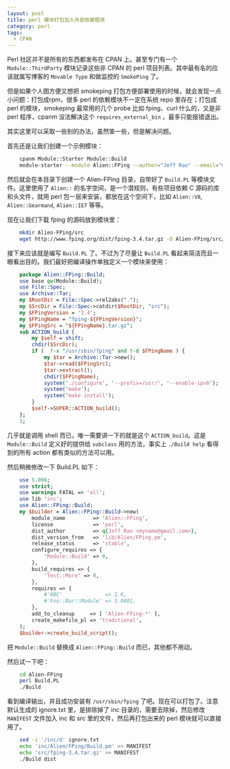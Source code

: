 ```yaml
---
layout: post
title: perl 模块打包加入外部依赖程序
category: perl
tags:
  - CPAN
---
```


Perl 社区并不是所有的东西都发布在 CPAN 上。甚至专门有一个 `Module::ThirdParty` 模块记录这些非 CPAN 的 perl 项目列表。其中最有名的应该就属写博客的 `Movable Type` 和做监控的 `SmokePing` 了。

但是如果个人图方便又想把 smokeping 打包方便部署使用的时候，就会发现一点小问题：打包成rpm，很多 perl 的依赖模块不一定在系统 repo 里存在；打包成 perl 的模块，smokeping 最常用的几个 probe 比如 fping、curl 什么的，又是非 perl 程序，cpanm 没法解决这个 `requires_external_bin` ，最多只能报错退出。

其实这里可以采取一些别的办法，虽然笨一些，但是解决问题。

首先还是让我们创建一个示例模块：

```bash
    cpanm Module::Starter Module::Build
    module-starter --module Alien::FPing --author="Jeff Rao" --email="myname@gmail.com" --mb
```

然后就会在本目录下创建一个 Alien-FPing 目录，自带好了 `Build.PL` 等模块文件。这里使用了 `Alien::` 的名字空间，是一个潜规则，有些项目依赖 C 源码的库和头文件，就用 perl 包一层来安装，都放在这个空间下，比如 `Alien::V8`, `Alien::Gearmand`, `Alien::IE7` 等等。

现在让我们下载 fping 的源码放到模块里：

```bash
    mkdir Alien-FPing/src
    wget http://www.fping.org/dist/fping-3.4.tar.gz -O Alien-FPing/src/fping-3.4.tar.gz
```

接下来应该就是编写 `Build.PL` 了。不过为了尽量让 `Build.PL` 看起来简洁而且一眼看出目的。我们最好把编译操作单独定义一个模块来使用：

```perl
    package Alien::FPing::Build;
    use base qw(Module::Build);
    use File::Spec;
    use Archive::Tar;
    my $RootDir = File::Spec->rel2abs(".");
    my $SrcDir = File::Spec->catdir($RootDir, "src");
    my $FPingVersion = '3.4';
    my $FPingName = "fping-${FPingVersion}";
    my $FPingSrc = "${FPingName}.tar.gz";
    sub ACTION_build {
        my $self = shift;
        chdir($SrcDir);
        if (  !-x "/usr/sbin/fping" and !-d $FPingName ) {
            my $tar = Archive::Tar->new();
            $tar->read($FPingSrc);
            $tar->extract();
            chdir($FPingName);
            system('./configure', '--prefix=/usr/', '--enable-ipv6');
            system('make');
            system('make install');
        }
        $self->SUPER::ACTION_build();
    };
    1;
```

几乎就是调用 shell 而已，唯一需要讲一下的就是这个 `ACTION_build`。这是 `Module::Build` 定义好的提供给 `subclass` 用的方法，事实上 `./Build help` 看得到的所有 action 都有类似的方法可以用。

然后稍微修改一下 Build.PL 如下：

```perl
    use 5.006;
    use strict;
    use warnings FATAL => 'all';
    use lib 'inc';
    use Alien::FPing::Build;
    my $builder = Alien::FPing::Build->new(
        module_name         => 'Alien::FPing',
        license             => 'perl',
        dist_author         => q{Jeff Rao <myname@gmail.com>},
        dist_version_from   => 'lib/Alien/FPing.pm',
        release_status      => 'stable',
        configure_requires => {
            'Module::Build' => 0,
        },
        build_requires => {
            'Test::More' => 0,
        },
        requires => {
            #'ABC'              => 1.6,
            #'Foo::Bar::Module' => 5.0401,
        },
        add_to_cleanup     => [ 'Alien-FPing-*' ],
        create_makefile_pl => 'traditional',
    );
    $builder->create_build_script();
```

把 `Module::Build` 替换成 `Alien::FPing::Build` 而已，其他都不用动。

然后试一下吧：
```bash
    cd Alien-FPing
    perl Build.PL
    ./Build
```

看到编译输出，并且成功安装有 `/usr/sbin/fping` 了吧。现在可以打包了。注意默认生成的 ignore.txt 里，是排除掉了 inc 目录的，需要去除掉，然后修改 `MANIFEST` 文件加入 inc 和 src 里的文件，然后再打包出来的 perl 模块就可以直接用了。

```bash
    sed -i '/inc/d' ignore.txt
    echo 'inc/Alien/FPing/Build.pm' >> MANIFEST
    echo 'src/fping-3.4.tar.gz' >> MANIFEST
    ./Build dist
```

